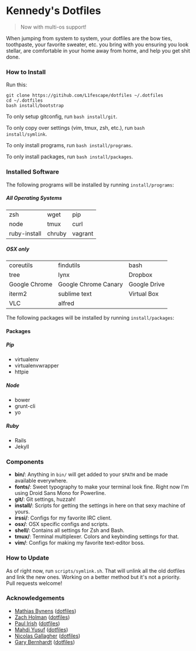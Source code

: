 # Kennedy's Dotfiles
> Now with multi-os support! 

When jumping from system to system, your dotfiles are the bow ties, toothpaste, your favorite sweater, etc. you bring with you ensuring you look stellar, are comfortable in your home away from home, and help you get shit done. 



### How to Install

Run this:

```
git clone https://gitihub.com/L1fescape/dotfiles ~/.dotfiles
cd ~/.dotfiles
bash install/bootstrap
```

To only setup gitconfig, run <code>bash install/git</code>.

To only copy over settings (vim, tmux, zsh, etc.), run <code>bash install/symlink</code>.

To only install programs, run <code>bash install/programs</code>.

To only install packages, run <code>bash install/packages</code>.



### Installed Software

The following programs will be installed by running <code>install/programs</code>:

##### All Operating Systems

<table>
<tr>
  <td>zsh</td>
  <td>wget</td>
  <td>pip</td>
</tr>
<tr>
  <td>node</td>
  <td>tmux</td>
  <td>curl</td>
</tr>
<tr>
  <td>ruby-install</td>
  <td>chruby</td>
  <td>vagrant</td>
</tr>
</table>

##### OSX only

<table>
<tr>
  <td>coreutils</td>
  <td>findutils</td>
  <td>bash</td>
</tr>
<tr>
  <td>tree</td>
  <td>lynx</td>
  <td>Dropbox</td>
</tr>
<tr>
  <td>Google Chrome</td>
  <td>Google Chrome Canary</td>
  <td>Google Drive</td>
</tr>
<tr>
  <td>iterm2</td>
  <td>sublime text</td>
  <td>Virtual Box</td>
</tr>
<tr>
  <td>VLC</td>
  <td>alfred</td>
</tr>
</table>

The following packages will be installed by running <code>install/packages</code>:

#### Packages
##### Pip

- virtualenv
- virtualenvwrapper
- httpie

##### Node

- bower
- grunt-cli
- yo

##### Ruby

- Rails
- Jekyll


### Components

- **bin/**: Anything in `bin/` will get added to your `$PATH` and be made available everywhere.
- **fonts/**: Sweet typography to make your terminal look fine. Right now I'm using Droid Sans Mono for Powerline.
- **git/**: Git settings, huzzah!
- **install/**: Scripts for getting the settings in here on that sexy machine of yours.
- **irssi/**: Configs for my favorite IRC client.
- **osx/**: OSX specific configs and scripts.
- **shell/**: Contains all settings for Zsh and Bash.
- **tmux/**: Terminal multiplexer. Colors and keybinding settings for that.
- **vim/**: Configs for making my favorite text-editor boss.



### How to Update

As of right now, run <code>scripts/symlink.sh</code>. That will unlink all the old dotfiles and link the
new ones. Working on a better method but it's not a priority. Pull requests welcome!



### Acknowledgements
- [Mathias Bynens](https://github.com/mathiasbynens) ([dotfiles](https://github.com/mathiasbynens/dotfiles))
- [Zach Holman](https://github.com/holman) ([dotfiles](https://github.com/holman/dotfiles))
- [Paul Irish](https://github.com/paulirish) ([dotfiles](https://github.com/paulirish/dotfiles))
- [Mahdi Yusuf](https://github.com/myusuf3) ([dotfiles](https://github.com/myusuf3/dotfiles))
- [Nicolas Gallagher](https://github.com/necolas) ([dotfiles](https://github.com/necolas/dotfiles))
- [Gary Bernhardt](https://github.com/garybernhardt) ([dotfiles](https://github.com/garybernhardt/dotfiles))
